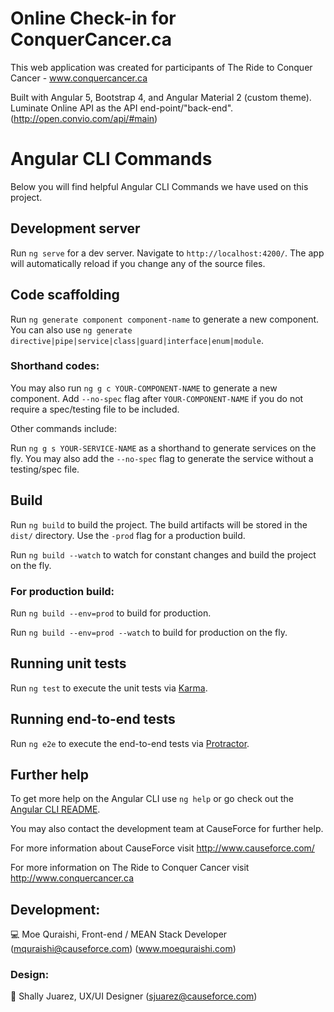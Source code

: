 # Online Check-in for ConquerCancer.ca

This web application was created for participants of The Ride to Conquer Cancer - www.conquercancer.ca

Built with Angular 5, Bootstrap 4, and Angular Material 2 (custom theme).
Luminate Online API as the API end-point/"back-end". (http://open.convio.com/api/#main)

# Angular CLI Commands 

Below you will find helpful Angular CLI Commands we have used on this project.

## Development server

Run `ng serve` for a dev server. Navigate to `http://localhost:4200/`. The app will automatically reload if you change any of the source files.

## Code scaffolding

Run `ng generate component component-name` to generate a new component. You can also use `ng generate directive|pipe|service|class|guard|interface|enum|module`.

### Shorthand codes:
You may also run `ng g c YOUR-COMPONENT-NAME` to generate a new component. Add `--no-spec` flag after `YOUR-COMPONENT-NAME` if you do not require a spec/testing file to be included.

Other commands include:

Run `ng g s YOUR-SERVICE-NAME` as a shorthand to generate services on the fly. You may also add the `--no-spec` flag to generate the service without a testing/spec file. 

## Build

Run `ng build` to build the project. The build artifacts will be stored in the `dist/` directory. Use the `-prod` flag for a production build.

Run `ng build --watch` to watch for constant changes and build the project on the fly.

### For production build:

Run `ng build --env=prod` to build for production.

Run `ng build --env=prod --watch` to build for production on the fly.

## Running unit tests

Run `ng test` to execute the unit tests via [Karma](https://karma-runner.github.io).

## Running end-to-end tests

Run `ng e2e` to execute the end-to-end tests via [Protractor](http://www.protractortest.org/).

## Further help

To get more help on the Angular CLI use `ng help` or go check out the [Angular CLI README](https://github.com/angular/angular-cli/blob/master/README.md).

You may also contact the development team at CauseForce for further help.

For more information about CauseForce visit http://www.causeforce.com/

For more information on The Ride to Conquer Cancer visit http://www.conquercancer.ca

## Development: 
💻 Moe Quraishi, Front-end / MEAN Stack Developer 
(mquraishi@causeforce.com) (www.moequraishi.com)

### Design:
🎨 Shally Juarez, UX/UI Designer
(sjuarez@causeforce.com)
